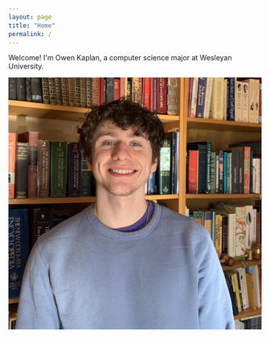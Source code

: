 ```yaml
---
layout: page
title: "Home"
permalink: /
---
```


<head>
    <link rel="apple-touch-icon" sizes="180x180" href="/assets/images/apple-touch-icon.png">
    <link rel="icon" type="image/png" sizes="32x32" href="/assets/images/favicon-32x32.png">
    <link rel="icon" type="image/png" sizes="16x16" href="/assets/images/favicon-16x16.png">
    <link rel="manifest" href="/assets/images/site.webmanifest">
    <link rel="shortcut icon" href="/assets/images/favicon.ico">
    <meta name="msapplication-TileColor" content="#da532c">
    <meta name="msapplication-config" content="/assets/images/browserconfig.xml">
    <meta name="theme-color" content="#ffffff">
</head>


Welcome! I'm Owen Kaplan, a computer science major at Wesleyan University.

![headshot](/assets/images/okheadshot.jpg)
